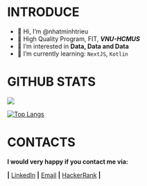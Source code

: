 # INTRODUCE
- 👋 Hi, I’m @nhatminhtrieu
- 📌 High Quality Program, FIT, ***VNU-HCMUS***
- 👀 I’m interested in **Data, Data and Data**
- 🌱 I’m currently learning: `NextJS`, `Kotlin`

# GITHUB STATS
[![](https://github-readme-stats.vercel.app/api?username=nhatminhtrieu&show_icons=true&theme=dracula)](https://github.com/anuraghazra/github-readme-stats)

[![Top Langs](https://github-readme-stats.vercel.app/api/top-langs/?username=nhatminhtrieu&langs_count=8&layout=compact)](https://github.com/anuraghazra/github-readme-stats)


# CONTACTS
 **I would very happy if you contact me via:<br />**

**|** [LinkedIn](https://www.linkedin.com/in/nhatminhtrieu)
 **|** [Email](mailto:21127112@student.hcmus.edu.vn) **|** [HackerRank](https://www.hackerrank.com/NhatMinhCL9) **|**

